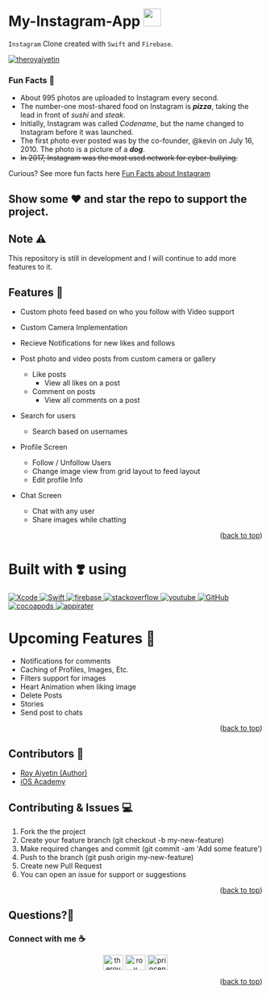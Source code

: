 # My-Instagram-App <img src="https://user-images.githubusercontent.com/95645767/178226420-34f966b9-2168-41b0-866f-66ffa797f6b1.jpeg" width="35" height="35" />

`Instagram` Clone created with `Swift` and `Firebase`.

<p align="left"> <a href="https://twitter.com/theroyaiyetin" target="blank"><img src="https://img.shields.io/twitter/follow/theroyaiyetin?logo=twitter&style=for-the-badge" alt="theroyaiyetin" /></a> </p>

### Fun Facts :apple:
- About 995 photos are uploaded to Instagram every second.
- The number-one most-shared food on Instagram is ***pizza***, taking the lead in front of _sushi_ and _steak_.
- Initially, Instagram was called _Codename_, but the name changed to Instagram before it was launched.
- The first photo ever posted was by the co-founder, @kevin on July 16, 2010. The photo is a picture of a ***dog***.
- ~~In 2017, Instagram was the most used network for cyber-bullying.~~

Curious? See more fun facts here [Fun Facts about Instagram](https://www.thefactsite.com/instagram-facts/)

## Show some :heart: and star the repo to support the project.

## Note :warning:
This repository is still in development and I will continue to add more features to it.

## Features :camera_flash:

 * Custom photo feed based on who you follow with Video support
 * Custom Camera Implementation
 * Recieve Notifications for new likes and follows 
 * Post photo and video posts from custom camera or gallery
   * Like posts
      * View all likes on a post
   * Comment on posts
        * View all comments on a post
 * Search for users
    * Search based on usernames
 * Profile Screen
   * Follow / Unfollow Users
   * Change image view from grid layout to feed layout
   * Edit profile Info
 * Chat Screen
    * Chat with any user
    * Share images while chatting
    
    <p align="right">(<a href="#top">back to top</a>)</p>


# Built with :heavy_heart_exclamation: using 

<a href="https://developer.apple.com/xcode/" target="_blank"> <img src="https://img.shields.io/badge/Xcode-1882e8?style=for-the-badge&logo=Xcode&logoColor=white" alt="Xcode"/> </a> 
<a href="https://developer.apple.com/swift/" target="_blank"> <img src="https://img.shields.io/badge/Swift-f15139?style=for-the-badge&logo=Swift&logoColor=white" alt="Swift"/> </a> 
<a href="https://firebase.google.com/" target="_blank"> <img src="https://img.shields.io/badge/firebase-fecc2f?style=for-the-badge&logo=firebase&logoColor=orange" alt="firebase"/> </a> 
<a href="https://stackoverflow.com" target="_blank"> <img src="https://img.shields.io/badge/stackoverflow-f58023?style=for-the-badge&logo=stackoverflow&logoColor=white" alt="stackoverflow"/> </a>
<a href="https://youtube.com" target="_blank"> <img src="https://img.shields.io/badge/youtube-ff0000?style=for-the-badge&logo=youtube&logoColor=white" alt="youtube"/> </a>
<a href="https://github.com/" target="_blank"> <img src="https://img.shields.io/badge/GitHub-100000?style=for-the-badge&logo=github&logoColor=white" alt="GitHub"/> 
<a href="https://cocoapods.org" target="_blank"> <img src="https://img.shields.io/badge/cocoapods-fa2b01?style=for-the-badge&logo=cocoapods&logoColor=white" alt="cocoapods"/> </a>
<a href="https://github.com/arashpayan/appirater" target="_blank"> <img src="https://img.shields.io/badge/appirater-1882e8?style=for-the-badge&logo=appirater&logoColor=white" alt="appirater"/> </a>


# Upcoming Features :ocean:
 -  Notifications for comments
 -  Caching of Profiles, Images, Etc.
 -  Filters support for images
 -  Heart Animation when liking image
 -  Delete Posts
 -  Stories
 -  Send post to chats

<p align="right">(<a href="#top">back to top</a>)</p>

## Contributors :fries:
- [Roy Aiyetin (Author)](https://github.com/RoyNkem)
- [iOS Academy](https://github.com/AfrazCodes)

## Contributing & Issues :computer:
1. Fork the the project
2. Create your feature branch (git checkout -b my-new-feature)
3. Make required changes and commit (git commit -am 'Add some feature')
4. Push to the branch (git push origin my-new-feature)
5. Create new Pull Request
6. You can open an issue for support or suggestions

<p align="right">(<a href="#top">back to top</a>)</p>

## Questions?🤔
### Connect with me  :coffee:
<p align="center">
<a href="https://twitter.com/theroyaiyetin" target="blank"><img align="center" src="https://raw.githubusercontent.com/rahuldkjain/github-profile-readme-generator/master/src/images/icons/Social/twitter.svg" alt="theroyaiyetin" height="30" width="40" /></a>
<a href="https://www.linkedin.com/in/roy-aiyetin-97867718a/" target="blank"><img align="center" src="https://raw.githubusercontent.com/rahuldkjain/github-profile-readme-generator/master/src/images/icons/Social/linked-in-alt.svg" alt="roy aiyetin" height="30" width="40" /></a>
<a href="https://discord.gg/princenkem#1581" target="blank"><img align="center" src="https://raw.githubusercontent.com/rahuldkjain/github-profile-readme-generator/master/src/images/icons/Social/discord.svg" alt="princenkem#1581" height="30" width="40" /></a>
</p>

<p align="right">(<a href="#top">back to top</a>)</p>
